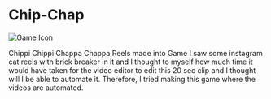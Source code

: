 # Chip-Chap

![Game Icon](https://drive.google.com/file/d/10Qpw7FtmAbknyUfk4UmW4_8xaVRJkUgg/view?usp=drive_link)

Chippi Chippi Chappa Chappa Reels made into Game
I saw some instagram cat reels with brick breaker in it and I thought to myself how much time it would have taken for the video editor to edit this 20 sec clip and I thought will I be able to automate it. Therefore, I tried making this game where the videos are automated.
